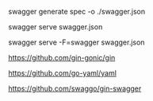 swagger generate spec -o ./swagger.json

swagger serve swagger.json

swagger serve -F=swagger swagger.json

https://github.com/gin-gonic/gin

https://github.com/go-yaml/yaml

https://github.com/swaggo/gin-swagger